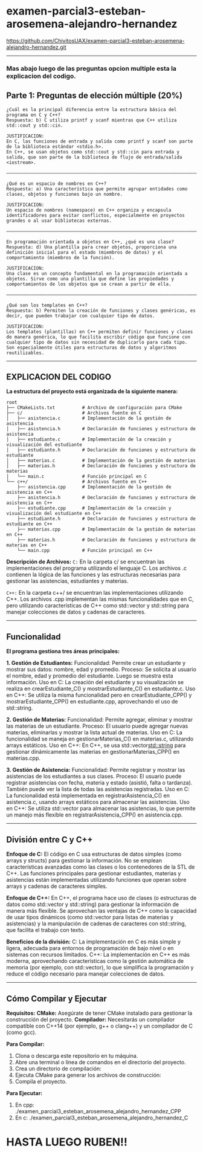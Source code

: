 # examen-parcial3-esteban-arosemena-alejandro-hernandez

https://github.com/ChivitosUAX/examen-parcial3-esteban-arosemena-alejandro-hernandez.git

***

### Mas abajo luego de las preguntas opcion multiple esta la explicacion del codigo.
## **Parte 1: Preguntas de elección múltiple (20%)**

```
¿Cuál es la principal diferencia entre la estructura básica del programa en C y C++?
Respuesta: b) C utiliza printf y scanf mientras que C++ utiliza std::cout y std::cin.

JUSTIFICACION:
En C, las funciones de entrada y salida como printf y scanf son parte de la biblioteca estándar <stdio.h>.
En C++, se usan objetos como std::cout y std::cin para entrada y salida, que son parte de la biblioteca de flujo de entrada/salida <iostream>.

———————————————————————————————————————————————————————————————————————————————————

¿Qué es un espacio de nombres en C++?
Respuesta: a) Una característica que permite agrupar entidades como clases, objetos y funciones bajo un nombre.

JUSTIFICACION:
Un espacio de nombres (namespace) en C++ organiza y encapsula identificadores para evitar conflictos, especialmente en proyectos grandes o al usar bibliotecas externas.

———————————————————————————————————————————————————————————————————————————————————

En programación orientada a objetos en C++, ¿qué es una clase?
Respuesta: d) Una plantilla para crear objetos, proporciona una definición inicial para el estado (miembros de datos) y el comportamiento (miembros de la función).

JUSTIFICACION:
Una clase es un concepto fundamental en la programación orientada a objetos. Sirve como una plantilla que define las propiedades y comportamientos de los objetos que se crean a partir de ella.

———————————————————————————————————————————————————————————————————————————————————

¿Qué son los templates en C++?
Respuesta: b) Permiten la creación de funciones y clases genéricas, es decir, que pueden trabajar con cualquier tipo de datos.

JUSTIFICACION:
Los templates (plantillas) en C++ permiten definir funciones y clases de manera genérica, lo que facilita escribir código que funcione con cualquier tipo de datos sin necesidad de duplicarlo para cada tipo. Son especialmente útiles para estructuras de datos y algoritmos reutilizables.
```

***

## EXPLICACION DEL CODIGO
**La estructura del proyecto está organizada de la siguiente manera:**

```
root
├── CMakeLists.txt          # Archivo de configuración para CMake
├── c/                      # Archivos fuente en C
│   ├── asistencia.c        # Implementación de la gestión de asistencia
│   ├── asistencia.h        # Declaración de funciones y estructura de asistencia
│   ├── estudiante.c        # Implementación de la creación y visualización del estudiante
│   ├── estudiante.h        # Declaración de funciones y estructura de estudiante
│   ├── materias.c          # Implementación de la gestión de materias
│   ├── materias.h          # Declaración de funciones y estructura de materias
│   └── main.c              # Función principal en C
└── c++/                    # Archivos fuente en C++
    ├── asistencia.cpp      # Implementación de la gestión de asistencia en C++
    ├── asistencia.h        # Declaración de funciones y estructura de asistencia en C++
    ├── estudiante.cpp      # Implementación de la creación y visualización del estudiante en C++
    ├── estudiante.h        # Declaración de funciones y estructura de estudiante en C++
    ├── materias.cpp        # Implementación de la gestión de materias en C++
    ├── materias.h          # Declaración de funciones y estructura de materias en C++
    └── main.cpp            # Función principal en C++
```

**Descripción de Archivos:**
`C:` En la carpeta c/ se encuentran las implementaciones del programa utilizando el lenguaje C. Los archivos .c contienen la lógica de las funciones y las estructuras necesarias para gestionar las asistencias, estudiantes y materias.

`C++:` En la carpeta c++/ se encuentran las implementaciones utilizando C++. Los archivos .cpp implementan las mismas funcionalidades que en C, pero utilizando características de C++ como std::vector y std::string para manejar colecciones de datos y cadenas de caracteres.

***

## Funcionalidad
**El programa gestiona tres áreas principales:**

**1. Gestión de Estudiantes:**
Funcionalidad: Permite crear un estudiante y mostrar sus datos: nombre, edad y promedio.
Proceso:
Se solicita al usuario el nombre, edad y promedio del estudiante.
Luego se muestra esta información.
Uso en C: La creación del estudiante y su visualización se realiza en crearEstudiante_C() y mostrarEstudiante_C() en estudiante.c.
Uso en C++: Se utiliza la misma funcionalidad pero en crearEstudiante_CPP() y mostrarEstudiante_CPP() en estudiante.cpp, aprovechando el uso de std::string.


**2. Gestión de Materias:**
Funcionalidad: Permite agregar, eliminar y mostrar las materias de un estudiante.
Proceso:
El usuario puede agregar nuevas materias, eliminarlas y mostrar la lista actual de materias.
Uso en C: La funcionalidad se maneja en gestionarMaterias_C() en materias.c, utilizando arrays estáticos.
Uso en C++: En C++, se usa std::vector<std::string> para gestionar dinámicamente las materias en gestionarMaterias_CPP() en materias.cpp.


**3. Gestión de Asistencia:**
Funcionalidad: Permite registrar y mostrar las asistencias de los estudiantes a sus clases.
Proceso:
El usuario puede registrar asistencias con fecha, materia y estado (asistió, falta o tardanza).
También puede ver la lista de todas las asistencias registradas.
Uso en C: La funcionalidad está implementada en registrarAsistencia_C() en asistencia.c, usando arrays estáticos para almacenar las asistencias.
Uso en C++: Se utiliza std::vector<Asistencia> para almacenar las asistencias, lo que permite un manejo más flexible en registrarAsistencia_CPP() en asistencia.cpp.

***

## División entre C y C++

**Enfoque de C:**
El código en C usa estructuras de datos simples (como arrays y structs) para gestionar la información. No se emplean características avanzadas como las clases o los contenedores de la STL de C++.
Las funciones principales para gestionar estudiantes, materias y asistencias están implementadas utilizando funciones que operan sobre arrays y cadenas de caracteres simples.

**Enfoque de C++:**
En C++, el programa hace uso de clases (o estructuras de datos como std::vector y std::string) para gestionar la información de manera más flexible.
Se aprovechan las ventajas de C++ como la capacidad de usar tipos dinámicos (como std::vector para listas de materias y asistencias) y la manipulación de cadenas de caracteres con std::string, que facilita el trabajo con texto.

**Beneficios de la división:**
C: La implementación en C es más simple y ligera, adecuada para entornos de programación de bajo nivel o en sistemas con recursos limitados.
C++: La implementación en C++ es más moderna, aprovechando características como la gestión automática de memoria (por ejemplo, con std::vector), lo que simplifica la programación y reduce el código necesario para manejar colecciones de datos.

***

## Cómo Compilar y Ejecutar

**Requisitos:**
**CMake:** Asegúrate de tener CMake instalado para gestionar la construcción del proyecto.
**Compilador:** Necesitarás un compilador compatible con C++14 (por ejemplo, g++ o clang++) y un compilador de C (como gcc).

**Para Compilar:**
1. Clona o descarga este repositorio en tu máquina.
2. Abre una terminal o línea de comandos en el directorio del proyecto.
3. Crea un directorio de compilación:
4. Ejecuta CMake para generar los archivos de construcción:
5. Compila el proyecto.

**Para Ejecutar:**
1. En cpp: ./examen_parcial3_esteban_arosemena_alejandro_hernandez_CPP
2. En c: ./examen_parcial3_esteban_arosemena_alejandro_hernandez_C

# HASTA LUEGO RUBEN!!
